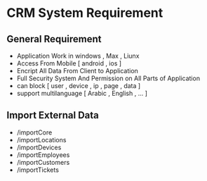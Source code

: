# CRM System Requirement 



## General Requirement

- Application Work in windows , Max , Liunx 
- Access From Mobile [ android , ios ]
- Encript All Data From Client to Application
- Full Security System And Permission on All Parts of Application
- can block [ user , device , ip , page , data ]
- support multilanguage [ Arabic , English , ... ]

## Import External Data

- /importCore
- /importLocations
- /importDevices
- /importEmployees
- /importCustomers
- /importTickets

